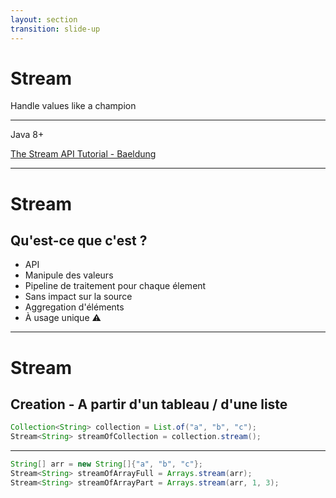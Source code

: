 ```yaml
---
layout: section
transition: slide-up
---
```


# Stream

Handle values like a champion

<hr>

Java 8+

<!-- footer -->
[The Stream API Tutorial - Baeldung](https://www.baeldung.com/java-8-streams)

---

# Stream

## Qu'est-ce que c'est ?

- API
- Manipule des valeurs
- Pipeline de traitement pour chaque élement
- Sans impact sur la source
- Aggregation d'éléments
- À usage unique ⚠️


--- 

# Stream

## Creation - A partir d'un tableau / d'une liste

```java {all}{lines:true}
Collection<String> collection = List.of("a", "b", "c");
Stream<String> streamOfCollection = collection.stream();
```
<hr/>

```java {all}{lines:true}
String[] arr = new String[]{"a", "b", "c"};
Stream<String> streamOfArrayFull = Arrays.stream(arr);
Stream<String> streamOfArrayPart = Arrays.stream(arr, 1, 3);
```


